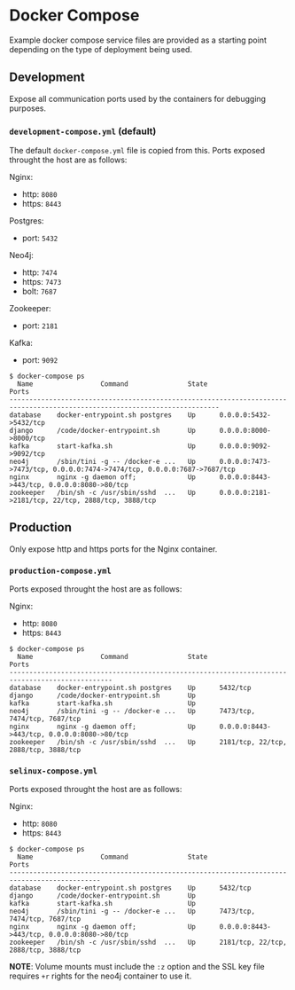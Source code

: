 # Docker Compose

Example docker compose service files are provided as a starting point depending on the type of deployment being used.

## Development

Expose all communication ports used by the containers for debugging purposes.

### `development-compose.yml` (default)

The default `docker-compose.yml` file is copied from this. Ports exposed throught the host are as follows:

Nginx:

- http: `8080`
- https: `8443`

Postgres:

- port: `5432`

Neo4j:

- http: `7474`
- https: `7473`
- bolt: `7687`

Zookeeper:

- port: `2181`

Kafka:

- port: `9092`

```console
$ docker-compose ps
  Name                 Command               State                                   Ports
---------------------------------------------------------------------------------------------------------------------------
database    docker-entrypoint.sh postgres    Up      0.0.0.0:5432->5432/tcp
django      /code/docker-entrypoint.sh       Up      0.0.0.0:8000->8000/tcp
kafka       start-kafka.sh                   Up      0.0.0.0:9092->9092/tcp
neo4j       /sbin/tini -g -- /docker-e ...   Up      0.0.0.0:7473->7473/tcp, 0.0.0.0:7474->7474/tcp, 0.0.0.0:7687->7687/tcp
nginx       nginx -g daemon off;             Up      0.0.0.0:8443->443/tcp, 0.0.0.0:8080->80/tcp
zookeeper   /bin/sh -c /usr/sbin/sshd  ...   Up      0.0.0.0:2181->2181/tcp, 22/tcp, 2888/tcp, 3888/tcp
```

## Production

Only expose http and https ports for the Nginx container.

### `production-compose.yml`

Ports exposed throught the host are as follows:

Nginx:

- http: `8080`
- https: `8443`

```console
$ docker-compose ps
  Name                 Command               State                      Ports
------------------------------------------------------------------------------------------------
database    docker-entrypoint.sh postgres    Up      5432/tcp
django      /code/docker-entrypoint.sh       Up
kafka       start-kafka.sh                   Up
neo4j       /sbin/tini -g -- /docker-e ...   Up      7473/tcp, 7474/tcp, 7687/tcp
nginx       nginx -g daemon off;             Up      0.0.0.0:8443->443/tcp, 0.0.0.0:8080->80/tcp
zookeeper   /bin/sh -c /usr/sbin/sshd  ...   Up      2181/tcp, 22/tcp, 2888/tcp, 3888/tcp
```

### `selinux-compose.yml`

Ports exposed throught the host are as follows:

Nginx:

- http: `8080`
- https: `8443`

```console
$ docker-compose ps
  Name                 Command               State                    Ports
---------------------------------------------------------------------------------------------
database    docker-entrypoint.sh postgres    Up      5432/tcp
django      /code/docker-entrypoint.sh       Up
kafka       start-kafka.sh                   Up
neo4j       /sbin/tini -g -- /docker-e ...   Up      7473/tcp, 7474/tcp, 7687/tcp
nginx       nginx -g daemon off;             Up      0.0.0.0:8443->443/tcp, 0.0.0.0:8080->80/tcp
zookeeper   /bin/sh -c /usr/sbin/sshd  ...   Up      2181/tcp, 22/tcp, 2888/tcp, 3888/tcp
```

**NOTE**: Volume mounts must include the `:z` option and the SSL key file requires `+r` rights for the neo4j container to use it.

